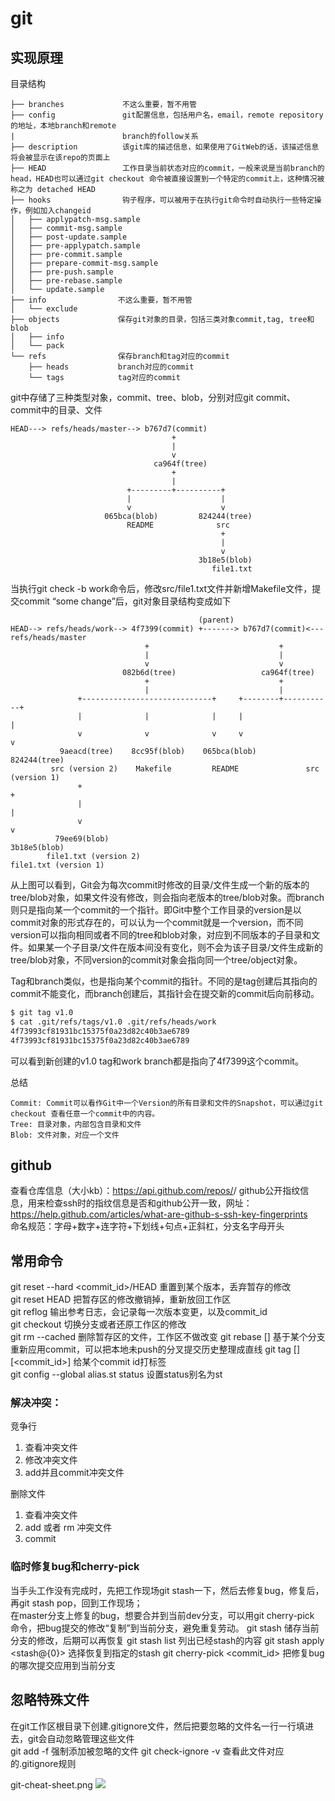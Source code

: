 # git

## 实现原理
目录结构
```
├── branches             不这么重要，暂不用管                    
├── config               git配置信息，包括用户名，email，remote repository的地址，本地branch和remote
|                        branch的follow关系
├── description          该git库的描述信息，如果使用了GitWeb的话，该描述信息将会被显示在该repo的页面上
├── HEAD                 工作目录当前状态对应的commit，一般来说是当前branch的head，HEAD也可以通过git checkout 命令被直接设置到一个特定的commit上，这种情况被称之为 detached HEAD      
├── hooks                钩子程序，可以被用于在执行git命令时自动执行一些特定操作，例如加入changeid
│   ├── applypatch-msg.sample
│   ├── commit-msg.sample
│   ├── post-update.sample
│   ├── pre-applypatch.sample
│   ├── pre-commit.sample
│   ├── prepare-commit-msg.sample
│   ├── pre-push.sample
│   ├── pre-rebase.sample
│   └── update.sample
├── info                不这么重要，暂不用管
│   └── exclude
├── objects             保存git对象的目录，包括三类对象commit,tag, tree和blob
│   ├── info
│   └── pack
└── refs                保存branch和tag对应的commit
    ├── heads           branch对应的commit
    └── tags            tag对应的commit
```
git中存储了三种类型对象，commit、tree、blob，分别对应git commit、commit中的目录、文件
```
HEAD---> refs/heads/master--> b767d7(commit)
                                    +
                                    |
                                    v
                                ca964f(tree)
                                    +
                                    |
                          +---------+----------+
                          |                    |
                          v                    v
                     065bca(blob)         824244(tree)
                          README              src
                                               +
                                               |
                                               v
                                          3b18e5(blob)
                                             file1.txt                                     
```
当执行git check -b work命令后，修改src/file1.txt文件并新增Makefile文件，提交commit “some change”后，git对象目录结构变成如下
```
                                          (parent)
HEAD--> refs/heads/work--> 4f7399(commit) +-------> b767d7(commit)<---refs/heads/master
                              +                             +
                              |                             |
                              v                             v
                         082b6d(tree)                   ca964f(tree)
                              +                             +
                              |                             |
               +-----------------------------+     +--------+-----------+
               |              |              |     |                    |
               v              v              v     v                    v
           9aeacd(tree)    8cc95f(blob)    065bca(blob)            824244(tree)
         src (version 2)    Makefile         README               src (version 1)
               +                                                        +
               |                                                        |
               v                                                        v
          79ee69(blob)                                             3b18e5(blob)
        file1.txt (version 2)                                    file1.txt (version 1)

```
从上图可以看到，Git会为每次commit时修改的目录/文件生成一个新的版本的tree/blob对象，如果文件没有修改，则会指向老版本的tree/blob对象。而branch则只是指向某一个commit的一个指针。即Git中整个工作目录的version是以commit对象的形式存在的，可以认为一个commit就是一个version，而不同version可以指向相同或者不同的tree和blob对象，对应到不同版本的子目录和文件。如果某一个子目录/文件在版本间没有变化，则不会为该子目录/文件生成新的tree/blob对象，不同version的commit对象会指向同一个tree/object对象。

Tag和branch类似，也是指向某个commit的指针。不同的是tag创建后其指向的commit不能变化，而branch创建后，其指针会在提交新的commit后向前移动。
```bash
$ git tag v1.0
$ cat .git/refs/tags/v1.0 .git/refs/heads/work
4f73993cf81931bc15375f0a23d82c40b3ae6789
4f73993cf81931bc15375f0a23d82c40b3ae6789
```
可以看到新创建的v1.0 tag和work branch都是指向了4f7399这个commit。

总结
```
Commit: Commit可以看作Git中一个Version的所有目录和文件的Snapshot，可以通过git checkout 查看任意一个commit中的内容。
Tree: 目录对象，内部包含目录和文件
Blob: 文件对象，对应一个文件
```

## github
查看仓库信息（大小kb）：https://api.github.com/repos/<user>/<repository>
github公开指纹信息，用来检查ssh时的指纹信息是否和github公开一致，网址：https://help.github.com/articles/what-are-github-s-ssh-key-fingerprints  
命名规范：字母+数字+连字符+下划线+句点+正斜杠，分支名字母开头  

## 常用命令
git reset --hard <commit_id>/HEAD 重置到某个版本，丢弃暂存的修改  
git reset HEAD <file> 把暂存区的修改撤销掉，重新放回工作区  
git reflog 输出参考日志，会记录每一次版本变更，以及commit_id  
git checkout 切换分支或者还原工作区的修改  
git rm --cached <file> 删除暂存区的文件，工作区不做改变
git rebase [<branch>] 基于某个分支重新应用commit，可以把本地未push的分叉提交历史整理成直线
git tag [<name>] [<commit_id>] 给某个commit id打标签  
git config --global alias.st status 设置status别名为st

### 解决冲突：
竞争行
1. 查看冲突文件
2. 修改冲突文件
3. add并且commit冲突文件

删除文件
1. 查看冲突文件
2. add 或者 rm 冲突文件
3. commit

### 临时修复bug和cherry-pick
当手头工作没有完成时，先把工作现场git stash一下，然后去修复bug，修复后，再git stash pop，回到工作现场；  
在master分支上修复的bug，想要合并到当前dev分支，可以用git cherry-pick <commit>命令，把bug提交的修改“复制”到当前分支，避免重复劳动。
git stash 储存当前分支的修改，后期可以再恢复
git stash list 列出已经stash的内容
git stash apply <stash@{0}> 选择恢复到指定的stash
git cherry-pick <commit_id> 把修复bug的哪次提交应用到当前分支

## 忽略特殊文件
在git工作区根目录下创建.gitignore文件，然后把要忽略的文件名一行一行填进去，git会自动忽略管理这些文件  
git add -f <filename> 强制添加被忽略的文件
git check-ignore -v <filename> 查看此文件对应的.gitignore规则

git-cheat-sheet.png
![](./git-cheat-sheet.png)

